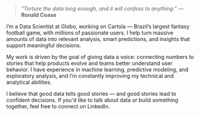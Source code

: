 > *“Torture the data long enough, and it will confess to anything.”* — **Ronald Coase**

I’m a Data Scientist at Globo, working on Cartola — Brazil’s largest fantasy football game, with millions of passionate users. I help turn massive amounts of data into relevant analysis, smart predictions, and insights that support meaningful decisions.

My work is driven by the goal of giving data a voice: connecting numbers to stories that help products evolve and teams better understand user behavior. I have experience in machine learning, predictive modeling, and exploratory analysis, and I’m constantly improving my technical and analytical abilities.

I believe that good data tells good stories — and good stories lead to confident decisions. If you'd like to talk about data or build something together, feel free to connect on LinkedIn.
